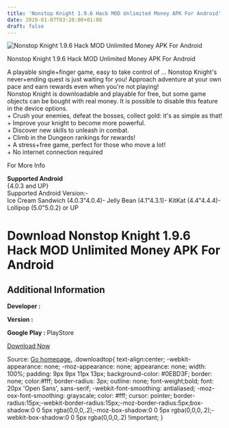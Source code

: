 ```yaml
---
title: 'Nonstop Knight 1.9.6 Hack MOD Unlimited Money APK For Android'
date: 2020-01-07T03:28:00+01:00
draft: false
---
```


![Nonstop Knight 1.9.6 Hack MOD Unlimited Money APK For Android](https://i1.wp.com/apkhome.net/wp-content/uploads/2017/05/Nonstop-Knight-1.9.6.png "Nonstop Knight 1.9.6 Hack MOD Unlimited Money APK For Android")

  

Nonstop Knight 1.9.6 Hack MOD Unlimited Money APK For Android

A playable single+finger game, easy to take control of ... Nonstop Knight's never+ending quest is just waiting for you! Approach adventure at your own pace and earn rewards even when you're not playing!  
Nonstop Knight is downloadable and playable for free, but some game objects can be bought with real money. It is possible to disable this feature in the device options.  
\+ Crush your enemies, defeat the bosses, collect gold: it's as simple as that!  
\+ Improve your knight to become more powerful.  
\+ Discover new skills to unleash in combat.  
\+ Climb in the Dungeon rankings for rewards!  
\+ A stress+free game, perfect for those who move a lot!  
\+ No internet connection required

For More Info

**Supported Android**  
{4.0.3 and UP}  
Supported Android Version:-  
Ice Cream Sandwich (4.0.3"4.0.4)- Jelly Bean (4.1"4.3.1)- KitKat (4.4"4.4.4)- Lollipop (5.0"5.0.2) or UP

Download Nonstop Knight 1.9.6 Hack MOD Unlimited Money APK For Android
======================================================================

Additional Information
----------------------

**Developer :**

**Version :**

**Google Play :** PlayStore

  

[Download Now](https://store4app.co/post/nonstop-knight-1-9-6-hack-mod-unlimited-money-apk-for-android_1573671912)

  
Source: [Go homepage.](https://store4app.co/post/nonstop-knight-1-9-6-hack-mod-unlimited-money-apk-for-android_1573671912) .downloadtop{ text-align:center; -webkit-appearance: none; -moz-appearance: none; appearance: none; width: 100%; padding: 9px 9px 11px 13px; background-color: #0EBD3F; border: none; color:#fff; border-radius: 3px; outline: none; font-weight;bold; font: 20px 'Open Sans', sans-serif; -webkit-font-smoothing: antialiased; -moz-osx-font-smoothing: grayscale; color: #fff; cursor: pointer; border-radius:15px;-webkit-border-radius:15px;-moz-border-radius:5px;box-shadow:0 0 5px rgba(0,0,0,.2);-moz-box-shadow:0 0 5px rgba(0,0,0,.2);-webkit-box-shadow:0 0 5px rgba(0,0,0,.2) !important; }